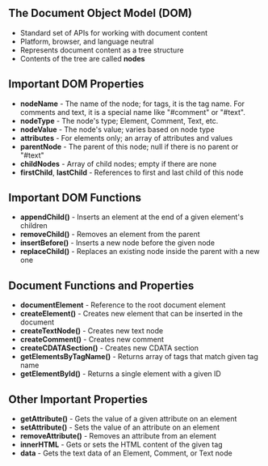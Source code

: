 ## The Document Object Model (DOM)
* Standard set of APIs for working with document content
* Platform, browser, and language neutral
* Represents document content as a tree structure
* Contents of the tree are called **nodes**

## Important DOM Properties
* **nodeName** - The name of the node; for tags, it is the tag name. For comments and text, it is a special name like "#comment" or "#text".
* **nodeType** - The node's type; Element, Comment, Text, etc.
* **nodeValue** - The node's value; varies based on node type
* **attributes** - For elements only; an array of attributes and values
* **parentNode** - The parent of this node; null if there is no parent or "#text"
* **childNodes** - Array of child nodes; empty if there are none
* **firstChild**, **lastChild** - References to first and last child of this node

## Important DOM Functions
* **appendChild()** - Inserts an element at the end of a given element's children
* **removeChild()** - Removes an element from the parent
* **insertBefore()** - Inserts a new node before the given node
* **replaceChild()** - Replaces an existing node inside the parent with a new one

## Document Functions and Properties
* **documentElement** - Reference to the root document element
* **createElement()** - Creates new element that can be inserted in the document
* **createTextNode()** - Creates new text node
* **createComment()** - Creates new comment
* **createCDATASection()** - Creates new CDATA section
* **getElementsByTagName()** - Returns array of tags that match given tag name
* **getElementById()** - Returns a single element with a given ID

## Other Important Properties
* **getAttribute()** - Gets the value of a given attribute on an element
* **setAttribute()** - Sets the value of an attribute on an element
* **removeAttribute()** - Removes an attribute from an element
* **innerHTML** - Gets or sets the HTML content of the given tag
* **data** - Gets the text data of an Element, Comment, or Text node